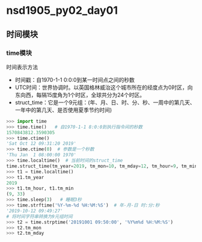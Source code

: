 # nsd1905_py02_day01

## 时间模块

### time模块

时间表示方法

- 时间戳：自1970-1-1 0:0:0到某一时间点之间的秒数
- UTC时间：世界协调时。以英国格林威治这个城市所在的经度点为0时区，向东向西，每隔15度角为1个时区，全球共分为24个时区。
- struct_time：它是一个9元组：(年、月、日、时、分、秒、一周中的第几天、一年中的第几天、是否使用夏季节约时间)

```python
>>> import time
>>> time.time()   # 自1970-1-1 8:0:0到执行指令间的秒数
1570843812.3590305
>>> time.ctime()
'Sat Oct 12 09:31:20 2019'
>>> time.ctime(0)  # 参数是一个秒数
'Thu Jan  1 08:00:00 1970'
>>> time.localtime()  # 当前时间的struct_time
time.struct_time(tm_year=2019, tm_mon=10, tm_mday=12, tm_hour=9, tm_min=33, tm_sec=10, tm_wday=5, tm_yday=285, tm_isdst=0)
>>> t1 = time.localtime()
>>> t1.tm_year
2019
>>> t1.tm_hour, t1.tm_min
(9, 33)
>>> time.sleep(3)   # 睡眠3秒
>>> time.strftime('%Y-%m-%d %H:%M:%S')  # 年-月-日 时:分:秒
'2019-10-12 09:49:27'
# 将时间字符串转换为9元组时间
>>> t2 = time.strptime('20191001 09:50:00', '%Y%m%d %H:%M:%S')
>>> t2.tm_mon
>>> t2.tm_mday
```
















